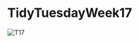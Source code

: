 # TidyTuesdayWeek17

![T17](https://github.com/nvietto/TidyTuesday/assets/74371363/18091a39-83ef-43cb-97cd-b65944f300f6)
